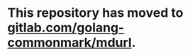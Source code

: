 # This repository has moved to [gitlab.com/golang-commonmark/mdurl](https://gitlab.com/golang-commonmark/mdurl).

